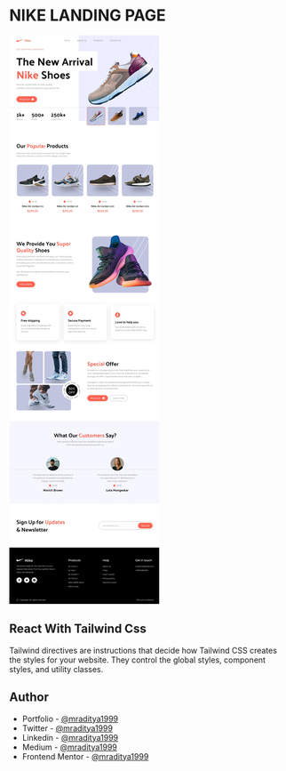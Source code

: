 # NIKE LANDING PAGE

[![Nike Landing Page](./design/nike-landing-page.jpeg)](https://react-19-nike-landing-page.netlify.app)

## React With Tailwind Css

Tailwind directives are instructions that decide how Tailwind CSS creates the styles for your website. They control the global styles, component styles, and utility classes.

## Author

- Portfolio - [@mraditya1999](https://www.adityayadav.live)
- Twitter - [@mraditya1999](https://twitter.com/mraditya1999)
- Linkedin - [@mraditya1999](https://www.linkedin.com/in/mraditya1999/)
- Medium - [@mraditya1999](https://medium.com/@mraditya1999)
- Frontend Mentor - [@mraditya1999](https://www.frontendmentor.io/profile/Aditya-oss-creator)
